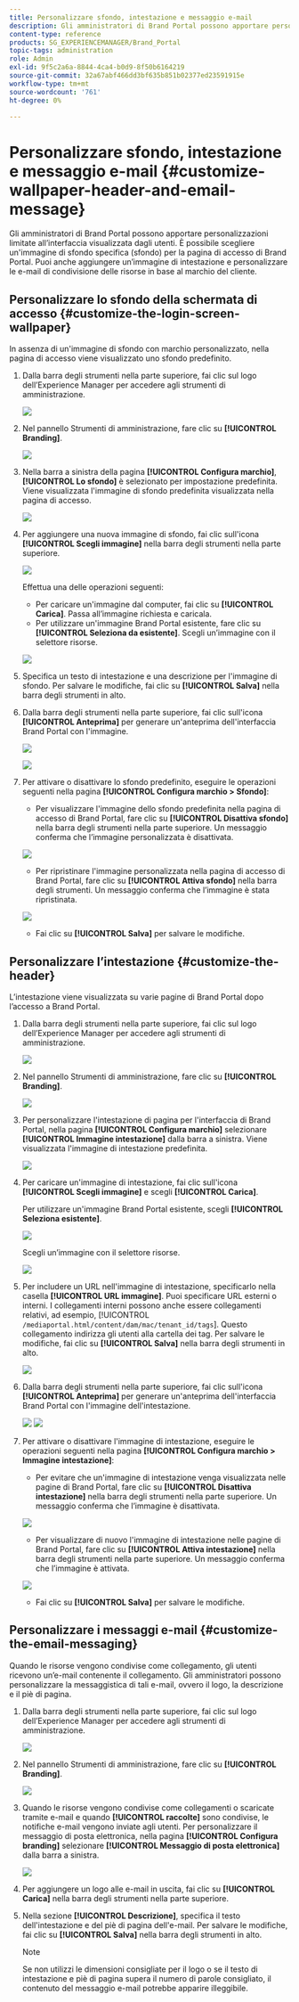 ```yaml
---
title: Personalizzare sfondo, intestazione e messaggio e-mail
description: Gli amministratori di Brand Portal possono apportare personalizzazioni limitate all’interfaccia visualizzata dagli utenti. È possibile scegliere un'immagine di sfondo specifica (sfondo) per la pagina di accesso di Brand Portal. Puoi anche aggiungere un’immagine di intestazione e personalizzare le e-mail di condivisione delle risorse in base al marchio del cliente.
content-type: reference
products: SG_EXPERIENCEMANAGER/Brand_Portal
topic-tags: administration
role: Admin
exl-id: 9f5c2a6a-8844-4ca4-b0d9-8f50b6164219
source-git-commit: 32a67abf466dd3bf635b851b02377ed23591915e
workflow-type: tm+mt
source-wordcount: '761'
ht-degree: 0%

---
```


# Personalizzare sfondo, intestazione e messaggio e-mail {#customize-wallpaper-header-and-email-message}

Gli amministratori di Brand Portal possono apportare personalizzazioni limitate all’interfaccia visualizzata dagli utenti. È possibile scegliere un&#39;immagine di sfondo specifica (sfondo) per la pagina di accesso di Brand Portal. Puoi anche aggiungere un’immagine di intestazione e personalizzare le e-mail di condivisione delle risorse in base al marchio del cliente.

## Personalizzare lo sfondo della schermata di accesso {#customize-the-login-screen-wallpaper}

In assenza di un&#39;immagine di sfondo con marchio personalizzato, nella pagina di accesso viene visualizzato uno sfondo predefinito.

1. Dalla barra degli strumenti nella parte superiore, fai clic sul logo dell’Experience Manager per accedere agli strumenti di amministrazione.

   ![](assets/aemlogo.png)

1. Nel pannello Strumenti di amministrazione, fare clic su **[!UICONTROL Branding]**.

   ![](assets/admin-tools-panel-10.png)

1. Nella barra a sinistra della pagina **[!UICONTROL Configura marchio]**, **[!UICONTROL Lo sfondo]** è selezionato per impostazione predefinita. Viene visualizzata l&#39;immagine di sfondo predefinita visualizzata nella pagina di accesso.

   ![](assets/default_wallpaper.png)

1. Per aggiungere una nuova immagine di sfondo, fai clic sull&#39;icona **[!UICONTROL Scegli immagine]** nella barra degli strumenti nella parte superiore.

   ![](assets/choose_wallpaperimage.png)

   Effettua una delle operazioni seguenti:

   * Per caricare un&#39;immagine dal computer, fai clic su **[!UICONTROL Carica]**. Passa all’immagine richiesta e caricala.
   * Per utilizzare un&#39;immagine Brand Portal esistente, fare clic su **[!UICONTROL Seleziona da esistente]**. Scegli un’immagine con il selettore risorse.

   ![](assets/asset-picker.png)

1. Specifica un testo di intestazione e una descrizione per l&#39;immagine di sfondo. Per salvare le modifiche, fai clic su **[!UICONTROL Salva]** nella barra degli strumenti in alto.

1. Dalla barra degli strumenti nella parte superiore, fai clic sull&#39;icona **[!UICONTROL Anteprima]** per generare un&#39;anteprima dell&#39;interfaccia Brand Portal con l&#39;immagine.

   ![](assets/chlimage_1.png)

   ![](assets/custom-wallpaper-preview.png)

1. Per attivare o disattivare lo sfondo predefinito, eseguire le operazioni seguenti nella pagina **[!UICONTROL Configura marchio > Sfondo]**:

   * Per visualizzare l&#39;immagine dello sfondo predefinita nella pagina di accesso di Brand Portal, fare clic su **[!UICONTROL Disattiva sfondo]** nella barra degli strumenti nella parte superiore. Un messaggio conferma che l’immagine personalizzata è disattivata.

   ![](assets/chlimage_1-1.png)

   * Per ripristinare l&#39;immagine personalizzata nella pagina di accesso di Brand Portal, fare clic su **[!UICONTROL Attiva sfondo]** nella barra degli strumenti. Un messaggio conferma che l’immagine è stata ripristinata.

   ![](assets/chlimage_1-2.png)

   * Fai clic su **[!UICONTROL Salva]** per salvare le modifiche.

## Personalizzare l’intestazione {#customize-the-header}

L’intestazione viene visualizzata su varie pagine di Brand Portal dopo l’accesso a Brand Portal.

1. Dalla barra degli strumenti nella parte superiore, fai clic sul logo dell’Experience Manager per accedere agli strumenti di amministrazione.

   ![](assets/aemlogo.png)

1. Nel pannello Strumenti di amministrazione, fare clic su **[!UICONTROL Branding]**.

   ![](assets/admin-tools-panel-11.png)

1. Per personalizzare l&#39;intestazione di pagina per l&#39;interfaccia di Brand Portal, nella pagina **[!UICONTROL Configura marchio]** selezionare **[!UICONTROL Immagine intestazione]** dalla barra a sinistra. Viene visualizzata l&#39;immagine di intestazione predefinita.

   ![](assets/default-header.png)

1. Per caricare un&#39;immagine di intestazione, fai clic sull&#39;icona **[!UICONTROL Scegli immagine]** e scegli **[!UICONTROL Carica]**.

   Per utilizzare un&#39;immagine Brand Portal esistente, scegli **[!UICONTROL Seleziona esistente]**.

   ![](assets/choose_wallpaperimage-1.png)

   Scegli un’immagine con il selettore risorse.

   ![](assets/asset-picker-header.png)

1. Per includere un URL nell&#39;immagine di intestazione, specificarlo nella casella **[!UICONTROL URL immagine]**. Puoi specificare URL esterni o interni. I collegamenti interni possono anche essere collegamenti relativi, ad esempio,
   [!UICONTROL `/mediaportal.html/content/dam/mac/tenant_id/tags`].
Questo collegamento indirizza gli utenti alla cartella dei tag.
Per salvare le modifiche, fai clic su **[!UICONTROL Salva]** nella barra degli strumenti in alto.

   ![](assets/configure_brandingheaderimageurl.png)

1. Dalla barra degli strumenti nella parte superiore, fai clic sull&#39;icona **[!UICONTROL Anteprima]** per generare un&#39;anteprima dell&#39;interfaccia Brand Portal con l&#39;immagine dell&#39;intestazione.

   ![](assets/chlimage_1-3.png)
   ![](assets/custom_header_preview.png)

1. Per attivare o disattivare l&#39;immagine di intestazione, eseguire le operazioni seguenti nella pagina **[!UICONTROL Configura marchio > Immagine intestazione]**:

   * Per evitare che un&#39;immagine di intestazione venga visualizzata nelle pagine di Brand Portal, fare clic su **[!UICONTROL Disattiva intestazione]** nella barra degli strumenti nella parte superiore. Un messaggio conferma che l’immagine è disattivata.

   ![](assets/chlimage_1-4.png)

   * Per visualizzare di nuovo l&#39;immagine di intestazione nelle pagine di Brand Portal, fare clic su **[!UICONTROL Attiva intestazione]** nella barra degli strumenti nella parte superiore. Un messaggio conferma che l’immagine è attivata.

   ![](assets/chlimage_1-5.png)

   * Fai clic su **[!UICONTROL Salva]** per salvare le modifiche.

## Personalizzare i messaggi e-mail {#customize-the-email-messaging}

Quando le risorse vengono condivise come collegamento, gli utenti ricevono un’e-mail contenente il collegamento. Gli amministratori possono personalizzare la messaggistica di tali e-mail, ovvero il logo, la descrizione e il piè di pagina.

1. Dalla barra degli strumenti nella parte superiore, fai clic sul logo dell’Experience Manager per accedere agli strumenti di amministrazione.

   ![](assets/aemlogo.png)

1. Nel pannello Strumenti di amministrazione, fare clic su **[!UICONTROL Branding]**.

   ![](assets/admin-tools-panel-12.png)

1. Quando le risorse vengono condivise come collegamenti o scaricate tramite e-mail e quando **[!UICONTROL raccolte]** sono condivise, le notifiche e-mail vengono inviate agli utenti. Per personalizzare il messaggio di posta elettronica, nella pagina **[!UICONTROL Configura branding]** selezionare **[!UICONTROL Messaggio di posta elettronica]** dalla barra a sinistra.

   ![](assets/configure-branding-page-email.png)

1. Per aggiungere un logo alle e-mail in uscita, fai clic su **[!UICONTROL Carica]** nella barra degli strumenti nella parte superiore.

1. Nella sezione **[!UICONTROL Descrizione]**, specifica il testo dell&#39;intestazione e del piè di pagina dell&#39;e-mail. Per salvare le modifiche, fai clic su **[!UICONTROL Salva]** nella barra degli strumenti in alto.

   >[!NOTE]
   >
   >Se non utilizzi le dimensioni consigliate per il logo o se il testo di intestazione e piè di pagina supera il numero di parole consigliato, il contenuto del messaggio e-mail potrebbe apparire illeggibile.
